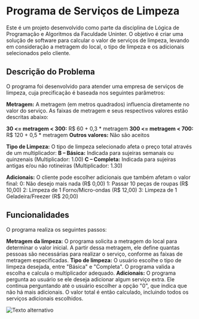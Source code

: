 # Programa de Serviços de Limpeza 
Este é um projeto desenvolvido como parte da disciplina de Lógica de Programação e Algoritmos da Faculdade Uninter. O objetivo é criar uma solução de software para calcular o valor de serviços de limpeza, levando em consideração a metragem do local, o tipo de limpeza e os adicionais selecionados pelo cliente.

## Descrição do Problema
O programa foi desenvolvido para atender uma empresa de serviços de limpeza, cuja precificação é baseada nos seguintes parâmetros:

**Metragem:** A metragem (em metros quadrados) influencia diretamente no valor do serviço. As faixas de metragem e seus respectivos valores estão descritas abaixo:

**30 <= metragem < 300:** R$ 60 + 0,3 * metragem
**300 <= metragem < 700:** R$ 120 + 0,5 * metragem
**Outros valores:** Não são aceitos

**Tipo de Limpeza:** O tipo de limpeza selecionado afeta o preço total através de um multiplicador:
**B – Básica:** Indicada para sujeiras semanais ou quinzenais (Multiplicador: 1.00)
**C – Completa:** Indicada para sujeiras antigas e/ou não rotineiras (Multiplicador: 1.30)


**Adicionais:** O cliente pode escolher adicionais que também afetam o valor final:
0: Não desejo mais nada (R$ 0,00)
1: Passar 10 peças de roupas (R$ 10,00)
2: Limpeza de 1 Forno/Micro-ondas (R$ 12,00)
3: Limpeza de 1 Geladeira/Freezer (R$ 20,00)

## Funcionalidades
O programa realiza os seguintes passos:

**Metragem da limpeza:** O programa solicita a metragem do local para determinar o valor inicial. A partir dessa metragem, ele define quantas pessoas são necessárias para realizar o serviço, conforme as faixas de metragem especificadas.
**Tipo de limpeza:** O usuário escolhe o tipo de limpeza desejada, entre "Básica" e "Completa". O programa valida a escolha e calcula o multiplicador adequado.
**Adicionais:** O programa pergunta ao usuário se ele deseja adicionar algum serviço extra. Ele continua perguntando até o usuário escolher a opção "0", que indica que não há mais adicionais. O valor total é então calculado, incluindo todos os serviços adicionais escolhidos.

![Texto alternativo](Imagem/nome_da_imagem.png)

